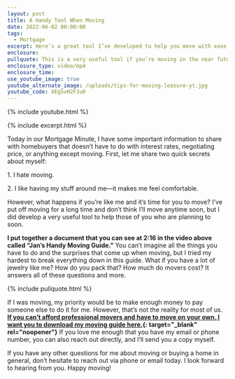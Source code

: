 ```yaml
---
layout: post
title: A Handy Tool When Moving
date: 2022-06-02 00:00:00
tags:
  - Mortgage
excerpt: Here’s a great tool I’ve developed to help you move with ease.
enclosure:
pullquote: This is a very useful tool if you’re moving in the near future.
enclosure_type: video/mp4
enclosure_time:
use_youtube_image: true
youtube_alternate_image: /uploads/tips-for-moving-leasure-yt.jpg
youtube_code: XEg5vH2FJu0
---
```

{% include youtube.html %}

{% include excerpt.html %}

Today in our Mortgage Minute, I have some important information to share with homebuyers that doesn’t have to do with interest rates, negotiating price, or anything except moving. First, let me share two quick secrets about myself:

1\. I hate moving.&nbsp;

2\. I like having my stuff around me—it makes me feel comfortable.

However, what happens if you’re like me and it’s time for you to move? I’ve put off moving for a long time and don’t think I’ll move anytime soon, but I did develop a very useful tool to help those of you who are planning to soon.&nbsp;&nbsp;

**I put together a document that you can see at 2:16 in the video above called “Jan’s Handy Moving Guide.”** You can’t imagine all the things you have to do and the surprises that come up when moving, but I tried my hardest to break everything down in this guide. What if you have a lot of jewelry like me? How do you pack that? How much do movers cost? It answers all of these questions and more.

{% include pullquote.html %}

If I was moving, my priority would be to make enough money to pay someone else to do it for me. However, that’s not the reality for most of us. **[If you can’t afford professional movers and have to move on your own, I want you to download my moving guide here.](/uploads/MOVING-CHECKLIST_new-Jan-Flyer.pdf){: target="_blank" rel="noopener"}** If you love me enough that you have my email or phone number, you can also reach out directly, and I’ll send you a copy myself.

If you have any other questions for me about moving or buying a home in general, don’t hesitate to reach out via phone or email today. I look forward to hearing from you. Happy moving\!
